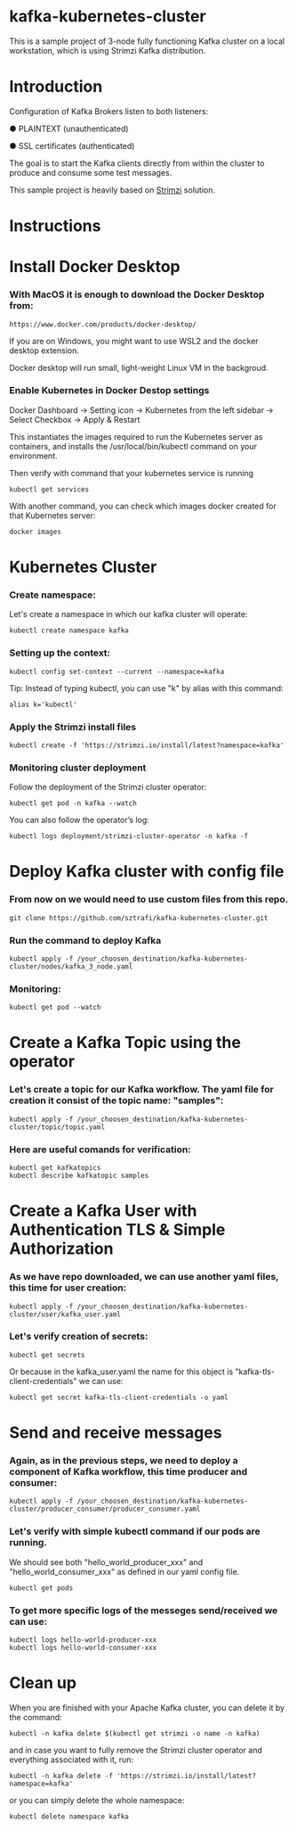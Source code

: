 # kafka-kubernetes-cluster
This is a sample project of 3-node fully functioning Kafka cluster on a local workstation, which is using Strimzi Kafka distribution.

# Introduction

Configuration of Kafka Brokers listen to both listeners:

● PLAINTEXT (unauthenticated)

● SSL certificates (authenticated)

The goal is to start the Kafka clients directly from within the cluster to produce and consume some test messages.

This sample project is heavily based on [Strimzi](https://strimzi.io/) solution.

# Instructions

# Install Docker Desktop

### With MacOS it is enough to download the Docker Desktop from:

   ```
   https://www.docker.com/products/docker-desktop/
   ```

If you are on Windows, you might want to use WSL2 and the docker desktop extension.

Docker desktop will run small, light-weight Linux VM in the backgroud.


### Enable Kubernetes in Docker Destop settings

Docker Dashboard -> Setting icon -> Kubernetes from the left sidebar -> Select Checkbox -> Apply & Restart

This instantiates the images required to run the Kubernetes server as containers, and installs the /usr/local/bin/kubectl command on your environment.

Then verify with command that your kubernetes service is running

   ```
   kubectl get services
   ```

With another command, you can check which images docker created for that Kubernetes server:

   ```
   docker images
   ```

# Kubernetes Cluster

### Create namespace:

Let's create a namespace in which our kafka cluster will operate:

   ```
   kubectl create namespace kafka
   ```
### Setting up the context:

   ```
   kubectl config set-context --current --namespace=kafka
   ```

Tip:
Instead of typing kubectl, you can use "k" by alias with this command:

   ```
   alias k='kubectl' 
   ```

### Apply the Strimzi install files


   ```
   kubectl create -f 'https://strimzi.io/install/latest?namespace=kafka'
   ```

### Monitoring cluster deployment

Follow the deployment of the Strimzi cluster operator:


   ```
   kubectl get pod -n kafka --watch
   ```

You can also follow the operator’s log:


   ```
   kubectl logs deployment/strimzi-cluster-operator -n kafka -f
   ```

# Deploy Kafka cluster with config file

### From now on we would need to use custom files from this repo. 


   ```
   git clone https://github.com/sztrafi/kafka-kubernetes-cluster.git
   ```

### Run the command to deploy Kafka 

   ```
   kubectl apply -f /your_choosen_destination/kafka-kubernetes-cluster/nodes/kafka_3_node.yaml
   ```

### Monitoring:

   ```
   kubectl get pod --watch
   ```

# Create a Kafka Topic using the operator

### Let's create a topic for our Kafka workflow. The yaml file for creation it consist of the topic name: "samples":

   ```
   kubectl apply -f /your_choosen_destination/kafka-kubernetes-cluster/topic/topic.yaml 
   ```
### Here are useful comands for verification:

   ```
   kubectl get kafkatopics
   kubectl describe kafkatopic samples
   ```

# Create a Kafka User with Authentication TLS & Simple Authorization

### As we have repo downloaded, we can use another yaml files, this time for user creation:

   ```
   kubectl apply -f /your_choosen_destination/kafka-kubernetes-cluster/user/kafka_user.yaml
   ```

### Let's verify creation of secrets:

   ```
   kubectl get secrets
   ```

   Or because in the kafka_user.yaml the name for this object is "kafka-tls-client-credentials" we can use:

   ```
   kubectl get secret kafka-tls-client-credentials -o yaml
   ```

# Send and receive messages

### Again, as in the previous steps, we need to deploy a component of Kafka workflow, this time producer and consumer:

   ```
   kubectl apply -f /your_choosen_destination/kafka-kubernetes-cluster/producer_consumer/producer_consumer.yaml
   ```

### Let's verify with simple kubectl command if our pods are running.
   We should see both "hello_world_producer_xxx" and "hello_world_consumer_xxx" as defined in our yaml config file.

   ```
   kubectl get pods
   ```

### To get more specific logs of the messeges send/received we can use:

   ```
   kubectl logs hello-world-producer-xxx
   kubectl logs hello-world-consumer-xxx
   ```

# Clean up 

When you are finished with your Apache Kafka cluster, you can delete it by the command:

   ```
   kubectl -n kafka delete $(kubectl get strimzi -o name -n kafka)
   ```

and in case you want to fully remove the Strimzi cluster operator and everything associated with it, run:

   ```
   kubectl -n kafka delete -f 'https://strimzi.io/install/latest?namespace=kafka'
   ```

or you can simply delete the whole namespace:

   ```
   kubectl delete namespace kafka
   ```

